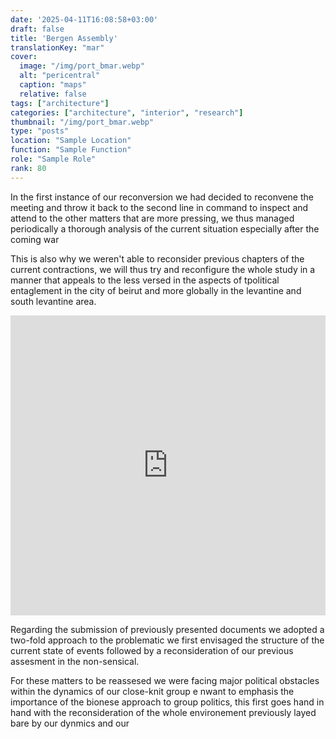 ```yaml
---
date: '2025-04-11T16:08:58+03:00'
draft: false
title: 'Bergen Assembly'
translationKey: "mar"
cover:
  image: "/img/port_bmar.webp"
  alt: "pericentral"
  caption: "maps"
  relative: false 
tags: ["architecture"]
categories: ["architecture", "interior", "research"]
thumbnail: "/img/port_bmar.webp"
type: "posts"
location: "Sample Location"
function: "Sample Function"
role: "Sample Role"
rank: 80
---
```

In the first instance of our reconversion we had decided to reconvene the meeting and throw it back to the second line in command to inspect and attend to the other matters that are more pressing, we thus managed periodically a thorough analysis of the current situation especially after the coming war 

This is also why we weren't able to reconsider previous chapters of the current contractions, we will thus try and reconfigure the whole study in a manner that appeals to the less versed in the aspects of tpolitical entaglement in the city of beirut and more globally in the levantine and south levantine area.

<iframe src="https://porthee.netlify.app" width="100%" height="480" style="border:none;"></iframe>

Regarding the submission of previously presented documents we adopted a two-fold approach to the problematic we first envisaged the structure of the current state of events followed by a reconsideration of our previous assesment in the non-sensical.

For these matters to be reassesed we were facing major political obstacles within the dynamics of our close-knit group e nwant to emphasis the importance of the bionese approach to group politics, this first goes hand in hand with the reconsideration of the whole environement previously layed bare by our dynmics and our

